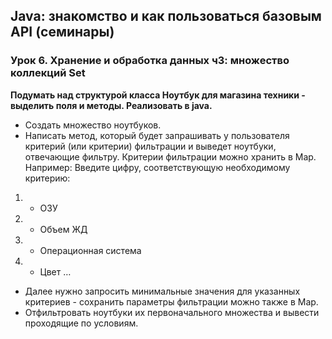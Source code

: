 ## Java: знакомство и как пользоваться базовым API (семинары)
### Урок 6. Хранение и обработка данных ч3: множество коллекций Set
**Подумать над структурой класса Ноутбук для магазина техники - выделить поля и методы. Реализовать в java.**

- Создать множество ноутбуков.
- Написать метод, который будет запрашивать у пользователя критерий (или критерии) фильтрации и выведет ноутбуки, отвечающие фильтру. Критерии фильтрации можно хранить в Map.
Например:
Введите цифру, соответствующую необходимому критерию:
1. - ОЗУ
2. - Объем ЖД
3. - Операционная система
4. - Цвет …
- Далее нужно запросить минимальные значения для указанных критериев - сохранить параметры фильтрации можно также в Map.
- Отфильтровать ноутбуки их первоначального множества и вывести проходящие по условиям.